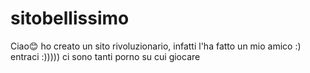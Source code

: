 # sitobellissimo

Ciao😊 ho creato un sito rivoluzionario, infatti l'ha fatto un mio amico :) entraci :)))))
ci sono tanti porno su cui giocare
